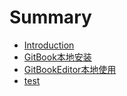 # Summary

* [Introduction](README.md)
* [GitBook本地安装](GitBook本地安装.md)
* [GitBookEditor本地使用](GitBookEditor本地使用.md)
* [test](test.md)

